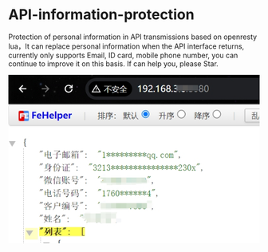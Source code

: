 # API-information-protection
Protection of personal information in API transmissions based on openresty lua，It can replace personal information when the API interface returns, currently only supports Email, ID card, mobile phone number, you can continue to improve it on this basis.
If can help you, please Star.

![image](pic.png)
